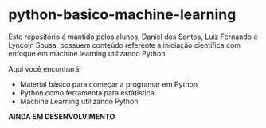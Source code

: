 # python-basico-machine-learning

Este repositório é mantido pelos alunos, Daniel dos Santos, Luiz Fernando e Lyncoln Sousa, possuem conteúdo referente a iniciação científica com enfoque em machine learning utilizando Python.

Aqui você encontrará:

*  Material básico para começar a programar em Python
*  Python como ferramenta para estatística
*  Machine Learning utilizando Python

**AINDA EM DESENVOLVIMENTO**
